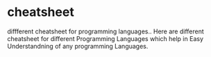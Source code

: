 # cheatsheet
diffferent cheatsheet for programming languages..
Here are different cheatsheet for different Programming  Languages 
which help in Easy Understandning of any programming Languages.
